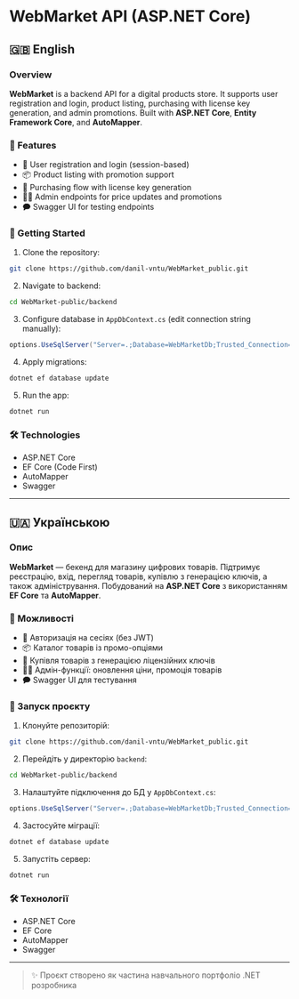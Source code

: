 # WebMarket API (ASP.NET Core)

## 🇬🇧 English

### Overview
**WebMarket** is a backend API for a digital products store. It supports user registration and login, product listing, purchasing with license key generation, and admin promotions. Built with **ASP.NET Core**, **Entity Framework Core**, and **AutoMapper**.

### 🔧 Features
- 🔐 User registration and login (session-based)
- 📦 Product listing with promotion support
- 🛒 Purchasing flow with license key generation
- 🧑‍💻 Admin endpoints for price updates and promotions
- 🗭 Swagger UI for testing endpoints

### 🚀 Getting Started
1. Clone the repository:
```bash
git clone https://github.com/danil-vntu/WebMarket_public.git
```
2. Navigate to backend:
```bash
cd WebMarket-public/backend
```
3. Configure database in `AppDbContext.cs` (edit connection string manually):
```csharp
options.UseSqlServer("Server=.;Database=WebMarketDb;Trusted_Connection=True;");
```
4. Apply migrations:
```bash
dotnet ef database update
```
5. Run the app:
```bash
dotnet run
```

### 🛠 Technologies
- ASP.NET Core
- EF Core (Code First)
- AutoMapper
- Swagger

---

## 🇺🇦 Українською

### Опис
**WebMarket** — бекенд для магазину цифрових товарів. Підтримує реєстрацію, вхід, перегляд товарів, купівлю з генерацією ключів, а також адміністрування. Побудований на **ASP.NET Core** з використанням **EF Core** та **AutoMapper**.

### 🔧 Можливості
- 🔐 Авторизація на сесіях (без JWT)
- 📦 Каталог товарів із промо-опціями
- 🛒 Купівля товарів з генерацією ліцензійних ключів
- 🧑‍💻 Адмін-функції: оновлення ціни, промоція товарів
- 🗭 Swagger UI для тестування

### 🚀 Запуск проєкту
1. Клонуйте репозиторій:
```bash
git clone https://github.com/danil-vntu/WebMarket_public.git
```
2. Перейдіть у директорію `backend`:
```bash
cd WebMarket-public/backend
```
3. Налаштуйте підключення до БД у `AppDbContext.cs`:
```csharp
options.UseSqlServer("Server=.;Database=WebMarketDb;Trusted_Connection=True;");
```
4. Застосуйте міграції:
```bash
dotnet ef database update
```
5. Запустіть сервер:
```bash
dotnet run
```

### 🛠 Технології
- ASP.NET Core
- EF Core
- AutoMapper
- Swagger

---

> ✨ Проєкт створено як частина навчального портфоліо .NET розробника